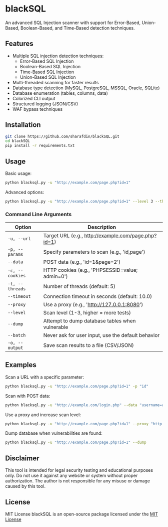 # blackSQL

An advanced SQL Injection scanner with support for Error-Based, Union-Based, Boolean-Based, and Time-Based detection techniques.

## Features

- Multiple SQL injection detection techniques:
  - Error-Based SQL Injection
  - Boolean-Based SQL Injection
  - Time-Based SQL Injection
  - Union-Based SQL Injection
- Multi-threaded scanning for faster results
- Database type detection (MySQL, PostgreSQL, MSSQL, Oracle, SQLite)
- Database enumeration (tables, columns, data)
- Colorized CLI output
- Structured logging (JSON/CSV)
- WAF bypass techniques

## Installation

```bash
git clone https://github.com/sharafdin/blackSQL.git
cd blackSQL
pip install -r requirements.txt
```

## Usage

Basic usage:

```bash
python blacksql.py -u "http://example.com/page.php?id=1"
```

Advanced options:

```bash
python blacksql.py -u "http://example.com/page.php?id=1" --level 3 --threads 10 --dump
```

### Command Line Arguments

| Option          | Description                                         |
| --------------- | --------------------------------------------------- |
| `-u, --url`     | Target URL (e.g., http://example.com/page.php?id=1) |
| `-p, --params`  | Specify parameters to scan (e.g., 'id,page')        |
| `--data`        | POST data (e.g., 'id=1&page=2')                     |
| `-c, --cookies` | HTTP cookies (e.g., 'PHPSESSID=value; admin=0')     |
| `-t, --threads` | Number of threads (default: 5)                      |
| `--timeout`     | Connection timeout in seconds (default: 10.0)       |
| `--proxy`       | Use a proxy (e.g., 'http://127.0.0.1:8080')         |
| `--level`       | Scan level (1-3, higher = more tests)               |
| `--dump`        | Attempt to dump database tables when vulnerable     |
| `--batch`       | Never ask for user input, use the default behavior  |
| `-o, --output`  | Save scan results to a file (CSV/JSON)              |

## Examples

Scan a URL with a specific parameter:

```bash
python blacksql.py -u "http://example.com/page.php?id=1" -p "id"
```

Scan with POST data:

```bash
python blacksql.py -u "http://example.com/login.php" --data "username=admin&password=test"
```

Use a proxy and increase scan level:

```bash
python blacksql.py -u "http://example.com/page.php?id=1" --proxy "http://127.0.0.1:8080" --level 3
```

Dump database when vulnerabilities are found:

```bash
python blacksql.py -u "http://example.com/page.php?id=1" --dump
```

## Disclaimer

This tool is intended for legal security testing and educational purposes only. Do not use it against any website or system without proper authorization. The author is not responsible for any misuse or damage caused by this tool.

## License

MIT License 
blackSQL is an open-source package licensed under the [MIT License](LICENSE) 